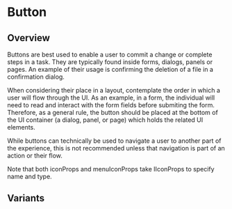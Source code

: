 # Button

## Overview

Buttons are best used to enable a user to commit a change or complete steps in a
task. They are typically found inside forms, dialogs, panels or pages. An
example of their usage is confirming the deletion of a file in a confirmation
dialog.

When considering their place in a layout, contemplate the order in which a user
will flow through the UI. As an example, in a form, the individual will need to
read and interact with the form fields before submiting the form. Therefore, as
a general rule, the button should be placed at the bottom of the UI container (a
dialog, panel, or page) which holds the related UI elements.

While buttons can technically be used to navigate a user to another part of the
experience, this is not recommended unless that navigation is part of an action
or their flow.

Note that both iconProps and menuIconProps take IIconProps to specify name and
type.

## Variants

<basics-Button-Example1 />